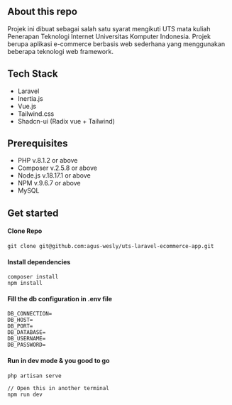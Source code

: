 ## About this repo

Projek ini dibuat sebagai salah satu syarat mengikuti UTS mata kuliah Penerapan Teknologi Internet Universitas Komputer Indonesia. Projek berupa aplikasi e-commerce berbasis web sederhana yang menggunakan beberapa teknologi web framework.

## Tech Stack

-   Laravel
-   Inertia.js
-   Vue.js
-   Tailwind.css
-   Shadcn-ui (Radix vue + Tailwind)

## Prerequisites

-   PHP v.8.1.2 or above
-   Composer v.2.5.8 or above
-   Node.js v.18.17.1 or above
-   NPM v.9.6.7 or above
-   MySQL

## Get started

#### Clone Repo

```
git clone git@github.com:agus-wesly/uts-laravel-ecommerce-app.git
```

#### Install dependencies

```
composer install
npm install
```

#### Fill the db configuration in .env file

```
DB_CONNECTION=
DB_HOST=
DB_PORT=
DB_DATABASE=
DB_USERNAME=
DB_PASSWORD=

```

#### Run in dev mode & you good to go

```
php artisan serve

// Open this in another terminal
npm run dev
```
